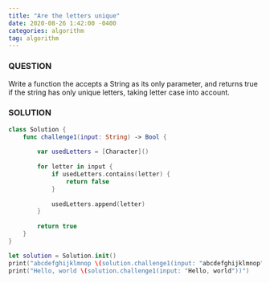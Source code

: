 ```yaml
---
title: "Are the letters unique"
date: 2020-08-26 1:42:00 -0400
categories: algorithm
tag: algorithm
---
```


### QUESTION
Write a function the accepts a String as its only parameter, and returns true if the string has only unique letters, taking letter case into account.

### SOLUTION
~~~ swift
class Solution {
    func challenge1(input: String) -> Bool {
        
        var usedLetters = [Character]()
        
        for letter in input {
            if usedLetters.contains(letter) {
                return false
            }
            
            usedLetters.append(letter)
        }
        
        return true
    }
}

let solution = Solution.init()
print("abcdefghijklmnop \(solution.challenge1(input: "abcdefghijklmnop"))")
print("Hello, world \(solution.challenge1(input: "Hello, world"))")
~~~
